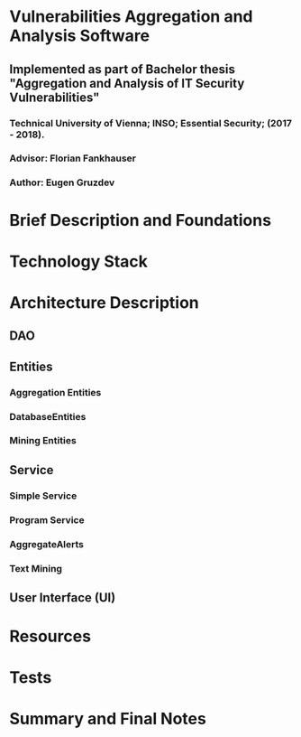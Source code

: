 # Vulnerabilities Aggregation and Analysis Software
## Implemented as part of Bachelor thesis "Aggregation and Analysis of IT Security Vulnerabilities"
### Technical University of Vienna; INSO; Essential Security; (2017 - 2018). 
### Advisor: Florian Fankhauser
### Author: Eugen Gruzdev

# Brief Description and Foundations

# Technology Stack

# Architecture Description

## DAO

## Entities

### Aggregation Entities

### DatabaseEntities

### Mining Entities

## Service

### Simple Service

### Program Service

### AggregateAlerts

### Text Mining

## User Interface (UI)

# Resources

# Tests

# Summary and Final Notes